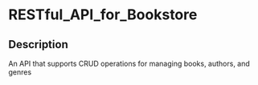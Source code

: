 # RESTful_API_for_Bookstore

## Description
An API that supports CRUD operations for managing books, authors, and genres
